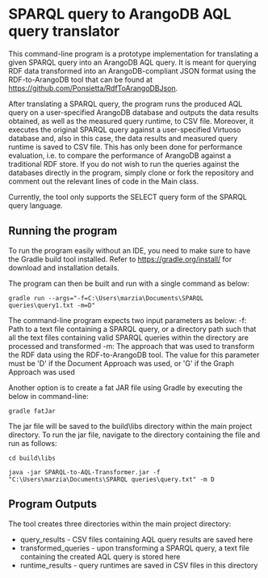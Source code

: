 # SPARQL query to ArangoDB AQL query translator

This command-line program is a prototype implementation for translating a given SPARQL query into an ArangoDB AQL query. 
It is meant for querying RDF data transformed into an ArangoDB-compliant JSON format using the RDF-to-ArangoDB tool that can be found at https://github.com/Ponsietta/RdfToArangoDBJson. 

After translating a SPARQL query, the program runs the produced AQL query on a user-specified ArangoDB database and outputs the data results obtained, as well as the measured query runtime, to CSV file. Moreover, it executes the original SPARQL query against a user-specified Virtuoso database and, also in this case, the data results and measured query runtime is saved to CSV file. This has only been done for performance evaluation, i.e. to compare the performance of ArangoDB against a traditional RDF store. If you do not wish to run the queries against the databases directly in the program, simply clone or fork the repository and comment out the relevant lines of code in the Main class.

Currently, the tool only supports the SELECT query form of the SPARQL query language.

## Running the program

To run the program easily without an IDE, you need to make sure to have the Gradle build tool installed. 
Refer to https://gradle.org/install/ for download and installation details.

The program can then be built and run with a single command as below:

    gradle run --args="-f=C:\Users\marzia\Documents\SPARQL queries\query1.txt -m=D"

The command-line program expects two input parameters as below:
-f: Path to a text file containing a SPARQL query, or a directory path such that all the text files containing valid SPARQL queries within the directory are processed and transformed
-m: The approach that was used to transform the RDF data using the RDF-to-ArangoDB tool. The value for this parameter must be 'D' if the Document Approach was used, or 'G' if the Graph Approach was used

Another option is to create a fat JAR file using Gradle by executing the below in command-line:

    gradle fatJar
    
The jar file will be saved to the build\libs directory within the main project directory. To run the jar file, navigate to the directory containing the file and run as follows:

    cd build\libs

    java -jar SPARQL-to-AQL-Transformer.jar -f "C:\Users\marzia\Documents\SPARQL queries\query.txt" -m D

## Program Outputs

The tool creates three directories within the main project directory:
- query_results - CSV files containing AQL query results are saved here
- transformed_queries - upon transforming a SPARQL query, a text file containing the created AQL query is stored here
- runtime_results - query runtimes are saved in CSV files in this directory

